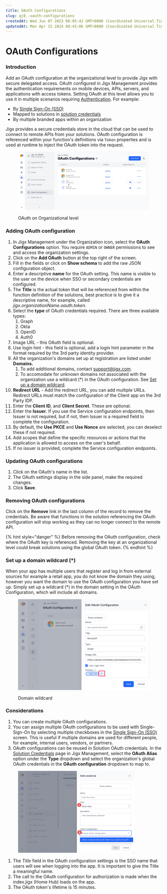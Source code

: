 ```yaml
---
title: OAuth Configurations
slug: qj0_-oauth-configurations
createdAt: Wed Jun 07 2023 08:05:42 GMT+0000 (Coordinated Universal Time)
updatedAt: Mon Apr 15 2024 08:45:06 GMT+0000 (Coordinated Universal Time)
---
```


# OAuth Configurations

### Introduction

Add an OAuth configuration at the organizational level to provide Jigx with secure delegated access. OAuth configured in Jigx Management provides the authentication requirements on mobile devices, APIs, servers, and applications with access tokens. Setting OAuth at this level allows you to use it in multiple scenarios requiring [Authentication](<../../Understanding the basics/Authentication.md>). For example:

* By [Single Sign-On (SSO)](single-sign-on-_sso_.md)
* Mapped to solutions in [solution credentials](../solutions/credentials.md)
* By multiple branded apps within an organization

Jigx provides a secure credentials store in the cloud that can be used to connect to remote APIs from your solutions. OAuth configuration is referenced within your function's definitions via `Token` properties and is used at runtime to inject the OAuth token into the request.

<figure><img src="../../.gitbook/assets/JM-OAuthConfig1.png" alt="OAuth on Organizational level"><figcaption><p>OAuth on Organizational level</p></figcaption></figure>

### Adding OAuth configuration

1. In Jigx Management under the Organization icon, select the **OAuth Configurations** option. You require `ADMIN` or `OWNER` permissions to see and access the organization settings.
2. Click on the **Add OAuth** button at the top right of the screen.
3. Fill in the fields or click on **Show schema** to add the raw JSON configuration object.
4. Enter a descriptive **name** for the OAuth setting. This name is visible to the user on the device when SSO or secondary credentials are configured.
5. The **Title** is the actual token that will be referenced from within the function definition of the solutions, best practice is to give it a descriptive name, for example, called _jigx.organizationName.oauth.token_.
6. Select the **type** of OAuth credentials required. There are three available types:
   1. Graph
   2. Okta
   3. OpenID
   4. Auth0
7. Image URL - this OAuth field is optional.
8. Use login hint - this field is optional, add a login hint parameter in the format required by the 3rd party identity provider.
9. All the organization's domains set up at registration are listed under **Domains.**
   1. To add additional domains, contact support@jigx.com.
   2. To accomodate for unknown domains not associated with the organization use a wildcard (\*) in the OAuth configuration. See [Set up a domain wildcard](https://docs.jigx.com/oauth-configurations#WJFnB).
10. **Redirect URL** - Add the redirect URL, you can add multiple URLs. Redirect URLs must match the configuration of the Client app on the 3rd Party IDP.
11. Enter the **Client ID**, and **Client Secret**. These are optional.
12. Enter the **Issuer**. If you use the Service configuration endpoints, then Issuer is not required, but if not, then Issuer is a required field to complete the configuration.
13. By default, the **Use PKCE** and **Use Nonce** are selected, you can deselect these if not required.
14. Add scopes that define the specific resources or actions that the application is allowed to access on the user's behalf.
15. If no issuer is provided, complete the Service configuration endpoints.

### Updating OAuth configurations

1. Click on the OAuth's name in the list.
2. The OAuth settings display in the side panel, make the required changes.
3. Click **Save**.

### Removing OAuth configurations

Click on the **Remove** link in the last column of the record to remove the credentials. Be aware that functions in the solution referencing the OAuth configuration will stop working as they can no longer connect to the remote API.

{% hint style="danger" %}
Before removing the OAuth configuration, check where the OAuth key is referenced. Removing the key at an organizational level could break solutions using the global OAuth token.
{% endhint %}

### Set up a domain wildcard (\*)

When your app has multiple users that register and log in from external sources for example a retail app, you do not know the domain they using, however you want the domain to use the OAuth configuration you have set up. Simply set up a wildcard (\*) in the domain setting in the OAuth Configuration, which will include all domains.

<figure><img src="../../.gitbook/assets/Domain_wildcard.png" alt="Domain wildcard"><figcaption><p>Domain wildcard</p></figcaption></figure>

### Considerations

1. You can create multiple OAuth configurations.
2. You can assign multiple OAuth configurations to be used with Single-Sign-On by selecting multiple checkboxes in the [Single Sign-On (SSO)](single-sign-on-_sso_.md) screen. This is useful if multiple domains are used for different people, for example, internal users, vendors, or partners.
3. OAuth configurations can be reused in Solution OAuth credentials. In the [Solution Credentials](../solutions/credentials.md) page in Jigx Management, select the **OAuth Alias** option under the **Type** dropdown and select the organization's global OAuth credentials in the **OAuth configuration** dropdown to map to.&#x20;

<figure><img src="../../.gitbook/assets/JM-OAuthAliasL.png" alt="" width="375"><figcaption></figcaption></figure>

1. The _Title_ field in the OAuth configuration settings is the SSO name that users will see when logging into the app. It is important to give the Title a meaningful name.
2. The call to the OAuth configuration for authorization is made when the index.jigx (Home Hub) loads on the app.
3. The OAuth token's lifetime is 15 minutes.
